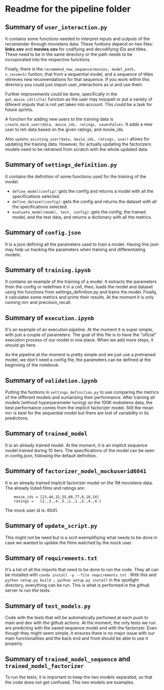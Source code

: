 # Readme for the pipeline folder

## Summary of `user_interaction.py`

It contains some functions needed to interpret inputs and outputs of the recomender through movielens data.
These funtions depend on two files: **links.csv** and **movies.csv** for codifying and decodifying IDs and titles.
These need to be in the same directory or the path needs to be incroporated into the respective functions.

Finally, there is the `recommend_new_sequence(movies, model_path, n_recom=5)` funtion, that from a sequential model,
and a sequence of titles retrieves new recomendations for that sequence. If you work within this directory you
could just import user_interactions as ui and use them.

Further improvements could be done, specifically in the `get_movie_id(title)` function as the user may misspell
or put a variety of diferent imputs that is not yet taken into account. This could be a task for future sprints.

A function for adding new users to the training data is `create_mock_user(data, movie_ids, ratings, save=False)`.
It adds a new user to teh data based on the given ratings, and movie_ids. 

Also `update_existing_user(data, movie_ids, ratings, user)` allows for updating the training data. However,
for actually updating the factorizers models need to be retrained from scratch with the whole updated data.

## Summary of `settings_definition.py`

It contains the definition of some functions used for the training of the model.
- `define_model(config)`: gets the config and returns a model with all the specifications selected.
- `define_dataset(config)`: gets the config and returns the dataset with all the specifications selected.
- `evaluate_model(model, test, config)`: gets the config, the trained model, and the test data, and returns a dictionary with all the metrics.

## Summary of `config.json`

It is a json defining all the parameters used to train a model. Having this json may help us tracking the parameters
when training and differentiating models.

## Summary of `training.ipynb`

It contains an example of the training of a model. It extracts the parameters from the config or redefines it in a cell,
then, loads the model and dataset using the functions from settings_definition.py and trains the model.
Finally, it calculates some metrics and prints their results. At the moment it is only running mrr and precision_recall.

## Summary of `execution.ipynb`

It's an example of an execution pipeline. At the moment it is super simple, with just a couple of parameters.
The goal of this file is to have the "oficial" execution process of our model in one place.
When we add more steps, it should go here.

As the pipeline at the moment is pretty simple and we just use a pretrained model, we don't need a config file,
the parameters can be defined at the beginning of the notebook.

## Summary of `validation.ipynb`

Putting the funtions in `settings_definition.py` to use comparing the metrics of the different models and sumarising their performance. After training all models (without hyperparameter tuning) on the 100K mobielens data, the best performance comes from the implicit factorizer model. Still the mean mrr is best for the sequential model but there are lost of variability in its predictions.

## Summary of `trained_model`

It is an already trained model. At the moment, it is an implicit sequence model trained during 10 iters.
The specifications of the model can be seen in config.json, following the default definition.

## Summary of `factorizer_model_mockuserid6041`

It is an already trained implicit factorizer model on the 1M movielens data. The already loded films and ratings are: 

		movie_ids = [23,44,32,55,66,77,8,10,14]
		ratings =   [2.,3.,4.,5.,2.,1.,5.,4.,4.]

The mock user id is: 6041.

## Summary of `update_script.py`

This might not be need but is a scrit exemplifiying what needs to be done in case
we wanted to update the films watched by the mock user.

## Summary of `requirements.txt`

It's a list of all the imports that need to be done to run the code. They all can be installed with `conda install -y --file requirements.txt` .
With this and `python setup.py build ; python setup.py install` in the spotlight directory, everything can be run.
This is what is performed in the github server to run the tests.

## Summary of `test_models.py`

Code with the tests that will be automatically perfomed at each push to main and dev with the github actions.
At the moment, the only tests we run are predicting with the saved sequence model and with the factorizer.
Even though they might seem simple, it ensures there is no major issue with our main functionalities and the back end and front should be able to use it properly.

## Summary of `trained_model_sequence` and `trained_model_factorizer`

To run the tests, it is important to keep the two models separated, so that the code does not get confused. This two models are examples.
